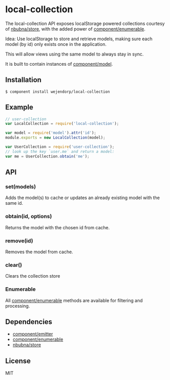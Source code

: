 # local-collection
The local-collection API exposes localStorage powered collections courtesy of
[nbubna/store](https://github.com/nbubna/store), with the added power of
[component/enumerable](https://github.com/component/enumerable).


Idea: Use localStorage to store and retrieve models, making sure each model (by id)
only exists once in the application.

This will allow views using the same model to always stay in sync.

It is built to contain instances of [component/model](https://github.com/component/model).

## Installation

    $ component install wejendorp/local-collection

## Example

```js
// user-collection
var LocalCollection = require('local-collection');

var model = require('model').attr('id');
module.exports = new LocalCollection(model);
```

```js
var UserCollection = require('user-collection');
// look up the key `user.me` and return a model:
var me = UserCollection.obtain('me');

```


## API

### set(models)
Adds the model(s) to cache or updates an already existing model with the same id.

### obtain(id, options)
Returns the model with the chosen id from cache.

### remove(id)
Removes the model from cache.

### clear()
Clears the collection store


### Enumerable
All [component/enumerable](https://github.com/component/enumerable) methods are available
for filtering and processing.


## Dependencies

- [component/emitter](https://github.com/component/emitter)
- [component/enumerable](https://github.com/component/enumerable)
- [nbubna/store](https://github.com/nbubna/store)

## License
MIT